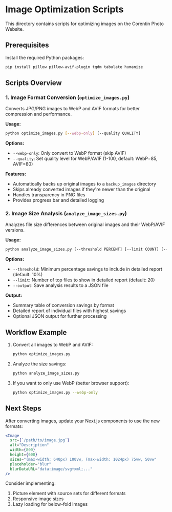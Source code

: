 # Image Optimization Scripts

This directory contains scripts for optimizing images on the Corentin Photo Website.

## Prerequisites

Install the required Python packages:

```bash
pip install pillow pillow-avif-plugin tqdm tabulate humanize
```

## Scripts Overview

### 1. Image Format Conversion (`optimize_images.py`)

Converts JPG/PNG images to WebP and AVIF formats for better compression and performance.

**Usage:**

```bash
python optimize_images.py [--webp-only] [--quality QUALITY]
```

**Options:**

- `--webp-only`: Only convert to WebP format (skip AVIF)
- `--quality`: Set quality level for WebP/AVIF (1-100, default: WebP=85, AVIF=80)

**Features:**

- Automatically backs up original images to a `backup_images` directory
- Skips already converted images if they're newer than the original
- Handles transparency in PNG files
- Provides progress bar and detailed logging

### 2. Image Size Analysis (`analyze_image_sizes.py`)

Analyzes file size differences between original images and their WebP/AVIF versions.

**Usage:**

```bash
python analyze_image_sizes.py [--threshold PERCENT] [--limit COUNT] [--output FILE]
```

**Options:**

- `--threshold`: Minimum percentage savings to include in detailed report (default: 10%)
- `--limit`: Number of top files to show in detailed report (default: 20)
- `--output`: Save analysis results to a JSON file

**Output:**

- Summary table of conversion savings by format
- Detailed report of individual files with highest savings
- Optional JSON output for further processing

## Workflow Example

1. Convert all images to WebP and AVIF:

   ```bash
   python optimize_images.py
   ```

2. Analyze the size savings:

   ```bash
   python analyze_image_sizes.py
   ```

3. If you want to only use WebP (better browser support):
   ```bash
   python optimize_images.py --webp-only
   ```

## Next Steps

After converting images, update your Next.js components to use the new formats:

```jsx
<Image
  src={`/path/to/image.jpg`}
  alt="Description"
  width={800}
  height={600}
  sizes="(max-width: 640px) 100vw, (max-width: 1024px) 75vw, 50vw"
  placeholder="blur"
  blurDataURL="data:image/svg+xml;..."
/>
```

Consider implementing:

1. Picture element with source sets for different formats
2. Responsive image sizes
3. Lazy loading for below-fold images
